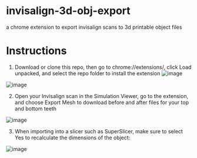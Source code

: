 # invisalign-3d-obj-export
a chrome extension to export invisalign scans to 3d printable object files

# Instructions
1. Download or clone this repo, then go to chrome://extensions/, click Load unpacked, and select the repo folder to install the extension
![image](https://github.com/user-attachments/assets/4d873136-991c-48de-9f77-d27f8177fad7)

![image](https://github.com/user-attachments/assets/1a385409-fb91-4315-9341-355ad1f8d347)

2. Open your Invisalign scan in the Simulation Viewer, go to the extension, and choose Export Mesh to download before and after files for your top and bottom teeth

![image](https://github.com/user-attachments/assets/24340812-2d0e-4a33-b803-9a3d6492c5c1)

3. When importing into a slicer such as SuperSlicer, make sure to select Yes to recalculate the dimensions of the object:

![image](https://github.com/user-attachments/assets/0375644f-5159-4da4-bf5c-52822f709708)

